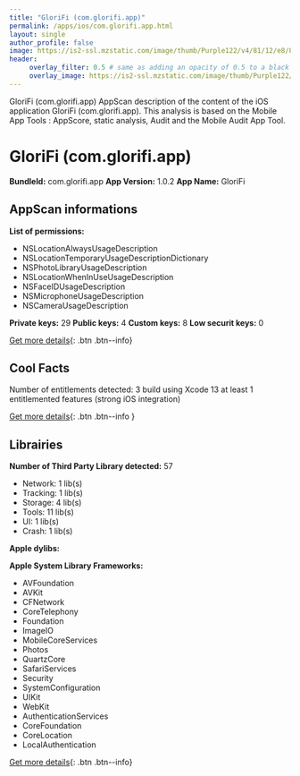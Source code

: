 ```yaml
---
title: "GloriFi (com.glorifi.app)"
permalink: /apps/ios/com.glorifi.app.html
layout: single
author_profile: false
image: https://is2-ssl.mzstatic.com/image/thumb/Purple122/v4/81/12/e8/8112e8c8-7238-53d9-2032-e24cea9f309d/AppIcon-1x_U007emarketing-0-7-0-85-220.png/512x512bb.jpg
header: 
     overlay_filter: 0.5 # same as adding an opacity of 0.5 to a black background
     overlay_image: https://is2-ssl.mzstatic.com/image/thumb/Purple122/v4/81/12/e8/8112e8c8-7238-53d9-2032-e24cea9f309d/AppIcon-1x_U007emarketing-0-7-0-85-220.png/512x512bb.jpg
---
```

GloriFi (com.glorifi.app) AppScan description of the content of the iOS application GloriFi (com.glorifi.app). This analysis is based on the Mobile App Tools : AppScore, static analysis, Audit and the Mobile Audit App Tool.

# GloriFi (com.glorifi.app)

**BundleId:** com.glorifi.app
**App Version:** 1.0.2
**App Name:** GloriFi


## AppScan informations 

**List of permissions:** 
- NSLocationAlwaysUsageDescription
- NSLocationTemporaryUsageDescriptionDictionary
- NSPhotoLibraryUsageDescription
- NSLocationWhenInUseUsageDescription
- NSFaceIDUsageDescription
- NSMicrophoneUsageDescription
- NSCameraUsageDescription
  
  
**Private keys:** 29
**Public keys:** 4
**Custom keys:** 8
**Low securit keys:** 0
  
[Get more details](/pricing.html){: .btn .btn--info}

## Cool Facts

Number of entitlements detected: 3
build using Xcode 13
at least 1 entitlemented features (strong iOS integration)
  
[Get more details](/pricing.html){: .btn .btn--info }

## Librairies 
**Number of Third Party Library detected:** 57
- Network: 1 lib(s)
- Tracking: 1 lib(s)
- Storage: 4 lib(s)
- Tools: 11 lib(s)
- UI: 1 lib(s)
- Crash: 1 lib(s)


**Apple dylibs:**


**Apple System Library Frameworks:**
- AVFoundation
- AVKit
- CFNetwork
- CoreTelephony
- Foundation
- ImageIO
- MobileCoreServices
- Photos
- QuartzCore
- SafariServices
- Security
- SystemConfiguration
- UIKit
- WebKit
- AuthenticationServices
- CoreFoundation
- CoreLocation
- LocalAuthentication


  
[Get more details](/pricing.html){: .btn .btn--info}

